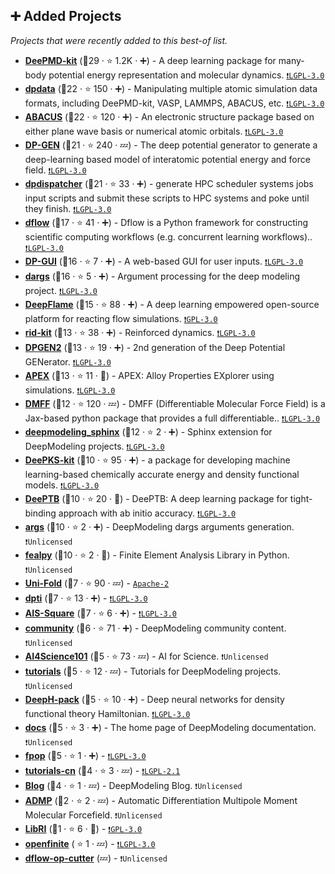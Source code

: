 ## ➕ Added Projects

_Projects that were recently added to this best-of list._

- <b><a href="https://github.com/deepmodeling/deepmd-kit">DeePMD-kit</a></b> (🥇29 ·  ⭐ 1.2K · ➕) - A deep learning package for many-body potential energy representation and molecular dynamics. <code><a href="http://bit.ly/37RvQcA">❗️LGPL-3.0</a></code>
- <b><a href="https://github.com/deepmodeling/dpdata">dpdata</a></b> (🥇22 ·  ⭐ 150 · ➕) - Manipulating multiple atomic simulation data formats, including DeePMD-kit, VASP, LAMMPS, ABACUS, etc. <code><a href="http://bit.ly/37RvQcA">❗️LGPL-3.0</a></code>
- <b><a href="https://github.com/deepmodeling/abacus-develop">ABACUS</a></b> (🥇22 ·  ⭐ 120 · ➕) - An electronic structure package based on either plane wave basis or numerical atomic orbitals. <code><a href="http://bit.ly/37RvQcA">❗️LGPL-3.0</a></code>
- <b><a href="https://github.com/deepmodeling/dpgen">DP-GEN</a></b> (🥇21 ·  ⭐ 240 · 💤) - The deep potential generator to generate a deep-learning based model of interatomic potential energy and force field. <code><a href="http://bit.ly/37RvQcA">❗️LGPL-3.0</a></code>
- <b><a href="https://github.com/deepmodeling/dpdispatcher">dpdispatcher</a></b> (🥇21 ·  ⭐ 33 · ➕) - generate HPC scheduler systems jobs input scripts and submit these scripts to HPC systems and poke until they finish. <code><a href="http://bit.ly/37RvQcA">❗️LGPL-3.0</a></code>
- <b><a href="https://github.com/deepmodeling/dflow">dflow</a></b> (🥈17 ·  ⭐ 41 · ➕) - Dflow is a Python framework for constructing scientific computing workflows (e.g. concurrent learning workflows).. <code><a href="http://bit.ly/37RvQcA">❗️LGPL-3.0</a></code>
- <b><a href="https://github.com/deepmodeling/dpgui">DP-GUI</a></b> (🥈16 ·  ⭐ 7 · ➕) - A web-based GUI for user inputs. <code><a href="http://bit.ly/37RvQcA">❗️LGPL-3.0</a></code>
- <b><a href="https://github.com/deepmodeling/dargs">dargs</a></b> (🥈16 ·  ⭐ 5 · ➕) - Argument processing for the deep modeling project. <code><a href="http://bit.ly/37RvQcA">❗️LGPL-3.0</a></code>
- <b><a href="https://github.com/deepmodeling/deepflame-dev">DeepFlame</a></b> (🥈15 ·  ⭐ 88 · ➕) - A deep learning empowered open-source platform for reacting flow simulations. <code><a href="http://bit.ly/2M0xdwT">❗️GPL-3.0</a></code>
- <b><a href="https://github.com/deepmodeling/rid-kit">rid-kit</a></b> (🥈13 ·  ⭐ 38 · ➕) - Reinforced dynamics. <code><a href="http://bit.ly/37RvQcA">❗️LGPL-3.0</a></code>
- <b><a href="https://github.com/deepmodeling/dpgen2">DPGEN2</a></b> (🥈13 ·  ⭐ 19 · ➕) - 2nd generation of the Deep Potential GENerator. <code><a href="http://bit.ly/37RvQcA">❗️LGPL-3.0</a></code>
- <b><a href="https://github.com/deepmodeling/APEX">APEX</a></b> (🥈13 ·  ⭐ 11 · 🐣) - APEX: Alloy Properties EXplorer using simulations. <code><a href="http://bit.ly/37RvQcA">❗️LGPL-3.0</a></code>
- <b><a href="https://github.com/deepmodeling/DMFF">DMFF</a></b> (🥈12 ·  ⭐ 120 · 💤) - DMFF (Differentiable Molecular Force Field) is a Jax-based python package that provides a full differentiable.. <code><a href="http://bit.ly/37RvQcA">❗️LGPL-3.0</a></code>
- <b><a href="https://github.com/deepmodeling/deepmodeling_sphinx">deepmodeling_sphinx</a></b> (🥈12 ·  ⭐ 2 · ➕) - Sphinx extension for DeepModeling projects. <code><a href="http://bit.ly/37RvQcA">❗️LGPL-3.0</a></code>
- <b><a href="https://github.com/deepmodeling/deepks-kit">DeePKS-kit</a></b> (🥉10 ·  ⭐ 95 · ➕) - a package for developing machine learning-based chemically accurate energy and density functional models. <code><a href="http://bit.ly/37RvQcA">❗️LGPL-3.0</a></code>
- <b><a href="https://github.com/deepmodeling/DeePTB">DeePTB</a></b> (🥉10 ·  ⭐ 20 · 🐣) - DeePTB: A deep learning package for tight-binding approach with ab initio accuracy. <code><a href="http://bit.ly/37RvQcA">❗️LGPL-3.0</a></code>
- <b><a href="https://github.com/deepmodeling/args">args</a></b> (🥉10 ·  ⭐ 2 · ➕) - DeepModeling dargs arguments generation. <code>❗Unlicensed</code>
- <b><a href="https://github.com/deepmodeling/fealpy">fealpy</a></b> (🥉10 ·  ⭐ 2 · 🐣) - Finite Element Analysis Library in Python. <code>❗Unlicensed</code>
- <b><a href="https://github.com/deepmodeling/Uni-Fold">Uni-Fold</a></b> (🥉7 ·  ⭐ 90 · 💤) -  <code><a href="http://bit.ly/3nYMfla">Apache-2</a></code>
- <b><a href="https://github.com/deepmodeling/dpti">dpti</a></b> (🥉7 ·  ⭐ 13 · ➕) -  <code><a href="http://bit.ly/37RvQcA">❗️LGPL-3.0</a></code>
- <b><a href="https://github.com/deepmodeling/AIS-Square">AIS-Square</a></b> (🥉7 ·  ⭐ 6 · ➕) -  <code><a href="http://bit.ly/37RvQcA">❗️LGPL-3.0</a></code>
- <b><a href="https://github.com/deepmodeling/community">community</a></b> (🥉6 ·  ⭐ 71 · ➕) - DeepModeling community content. <code>❗Unlicensed</code>
- <b><a href="https://github.com/deepmodeling/AI4Science101">AI4Science101</a></b> (🥉5 ·  ⭐ 73 · 💤) - AI for Science. <code>❗Unlicensed</code>
- <b><a href="https://github.com/deepmodeling/tutorials">tutorials</a></b> (🥉5 ·  ⭐ 12 · 💤) - Tutorials for DeepModeling projects. <code>❗Unlicensed</code>
- <b><a href="https://github.com/deepmodeling/DeepH-pack">DeepH-pack</a></b> (🥉5 ·  ⭐ 10 · ➕) - Deep neural networks for density functional theory Hamiltonian. <code><a href="http://bit.ly/37RvQcA">❗️LGPL-3.0</a></code>
- <b><a href="https://github.com/deepmodeling/docs">docs</a></b> (🥉5 ·  ⭐ 3 · ➕) - The home page of DeepModeling documentation. <code>❗Unlicensed</code>
- <b><a href="https://github.com/deepmodeling/fpop">fpop</a></b> (🥉5 ·  ⭐ 1 · ➕) -  <code><a href="http://bit.ly/37RvQcA">❗️LGPL-3.0</a></code>
- <b><a href="https://github.com/deepmodeling/tutorials-cn">tutorials-cn</a></b> (🥉4 ·  ⭐ 3 · 💤) -  <code><a href="https://tldrlegal.com/search?q=LGPL-2.1">❗️LGPL-2.1</a></code>
- <b><a href="https://github.com/deepmodeling/blog">Blog</a></b> (🥉4 ·  ⭐ 1 · 💤) - DeepModeling Blog. <code>❗Unlicensed</code>
- <b><a href="https://github.com/deepmodeling/ADMP">ADMP</a></b> (🥉2 ·  ⭐ 2 · 💤) - Automatic Differentiation Multipole Moment Molecular Forcefield. <code>❗Unlicensed</code>
- <b><a href="https://github.com/deepmodeling/LibRI">LibRI</a></b> (🥉1 ·  ⭐ 6 · 🐣) -  <code><a href="http://bit.ly/2M0xdwT">❗️GPL-3.0</a></code>
- <b><a href="https://github.com/deepmodeling/openfinite">openfinite</a></b> ( ⭐ 1 · 💤) -  <code><a href="http://bit.ly/37RvQcA">❗️LGPL-3.0</a></code>
- <b><a href="https://github.com/deepmodeling/dflow-op-cutter">dflow-op-cutter</a></b> (💤) -  <code>❗Unlicensed</code>

